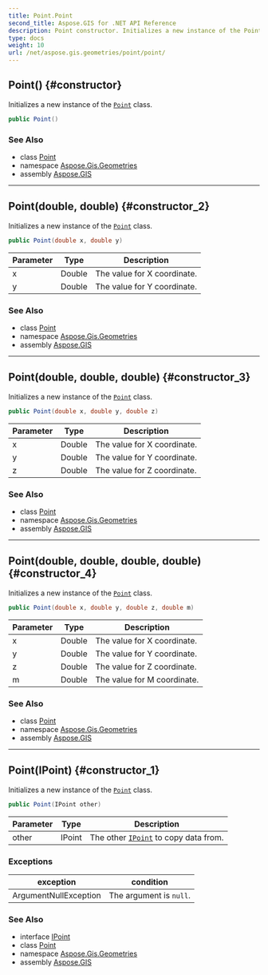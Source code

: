 ```yaml
---
title: Point.Point
second_title: Aspose.GIS for .NET API Reference
description: Point constructor. Initializes a new instance of the Point class.
type: docs
weight: 10
url: /net/aspose.gis.geometries/point/point/
---
```

## Point() {#constructor}

Initializes a new instance of the [`Point`](../) class.

```csharp
public Point()
```

### See Also

* class [Point](../)
* namespace [Aspose.Gis.Geometries](../../point/)
* assembly [Aspose.GIS](../../../)

---

## Point(double, double) {#constructor_2}

Initializes a new instance of the [`Point`](../) class.

```csharp
public Point(double x, double y)
```

| Parameter | Type | Description |
| --- | --- | --- |
| x | Double | The value for X coordinate. |
| y | Double | The value for Y coordinate. |

### See Also

* class [Point](../)
* namespace [Aspose.Gis.Geometries](../../point/)
* assembly [Aspose.GIS](../../../)

---

## Point(double, double, double) {#constructor_3}

Initializes a new instance of the [`Point`](../) class.

```csharp
public Point(double x, double y, double z)
```

| Parameter | Type | Description |
| --- | --- | --- |
| x | Double | The value for X coordinate. |
| y | Double | The value for Y coordinate. |
| z | Double | The value for Z coordinate. |

### See Also

* class [Point](../)
* namespace [Aspose.Gis.Geometries](../../point/)
* assembly [Aspose.GIS](../../../)

---

## Point(double, double, double, double) {#constructor_4}

Initializes a new instance of the [`Point`](../) class.

```csharp
public Point(double x, double y, double z, double m)
```

| Parameter | Type | Description |
| --- | --- | --- |
| x | Double | The value for X coordinate. |
| y | Double | The value for Y coordinate. |
| z | Double | The value for Z coordinate. |
| m | Double | The value for M coordinate. |

### See Also

* class [Point](../)
* namespace [Aspose.Gis.Geometries](../../point/)
* assembly [Aspose.GIS](../../../)

---

## Point(IPoint) {#constructor_1}

Initializes a new instance of the [`Point`](../) class.

```csharp
public Point(IPoint other)
```

| Parameter | Type | Description |
| --- | --- | --- |
| other | IPoint | The other [`IPoint`](../../ipoint/) to copy data from. |

### Exceptions

| exception | condition |
| --- | --- |
| ArgumentNullException | The argument is `null`. |

### See Also

* interface [IPoint](../../ipoint/)
* class [Point](../)
* namespace [Aspose.Gis.Geometries](../../point/)
* assembly [Aspose.GIS](../../../)


